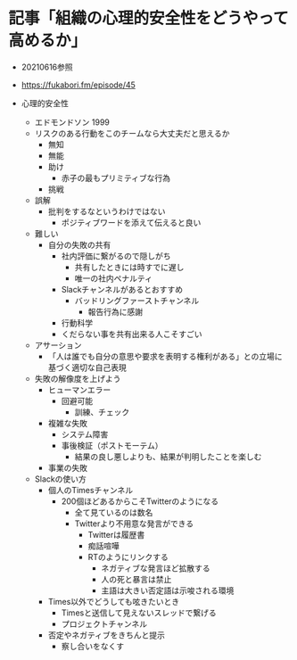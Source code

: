 
# 記事「組織の心理的安全性をどうやって高めるか」
- 20210616参照
- https://fukabori.fm/episode/45

- 心理的安全性
    - エドモンドソン 1999
    - リスクのある行動をこのチームなら大丈夫だと思えるか
        - 無知
        - 無能
        - 助け
            - 赤子の最もプリミティブな行為
        - 挑戦
    - 誤解
        - 批判をするなというわけではない
            - ポジティブワードを添えて伝えると良い
    - 難しい
        - 自分の失敗の共有
            - 社内評価に繋がるので隠しがち
                - 共有したときには時すでに遅し
                - 唯一の社内ペナルティ
            - Slackチャンネルがあるとおすすめ
                - バッドリングファーストチャンネル
                    - 報告行為に感謝
            - 行動科学
            - くだらない事を共有出来る人こそすごい
    - アサーション
        - 「人は誰でも自分の意思や要求を表明する権利がある」との立場に基づく適切な自己表現
    - 失敗の解像度を上げよう
        - ヒューマンエラー 
            - 回避可能
                - 訓練、チェック
        - 複雑な失敗
            - システム障害
            - 事後検証（ポストモーテム）
                - 結果の良し悪しよりも、結果が判明したことを楽しむ
        - 事業の失敗
    - Slackの使い方
        - 個人のTimesチャンネル
            - 200個ほどあるからこそTwitterのようになる
                - 全て見ているのは数名
                - Twitterより不用意な発言ができる
                    - Twitterは履歴書
                    - 痴話喧嘩
                    - RTのようにリンクする
                        - ネガティブな発言ほど拡散する
                        - 人の死と暴言は禁止
                        - 主語は大きい否定語は示唆される環境
        - Times以外でどうしても呟きたいとき
            - Timesと送信して見えないスレッドで繋げる
            - プロジェクトチャンネル
        - 否定やネガティブをきちんと提示
            - 察し合いをなくす
